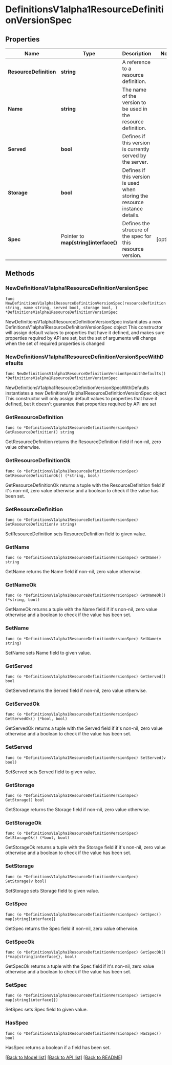 # DefinitionsV1alpha1ResourceDefinitionVersionSpec

## Properties

Name | Type | Description | Notes
------------ | ------------- | ------------- | -------------
**ResourceDefinition** | **string** | A reference to a resource definition. | 
**Name** | **string** | The name of the version to be used in the resource definition. | 
**Served** | **bool** | Defines if this version is currently served by the server. | 
**Storage** | **bool** | Defines if this version is used when storing the resource instance details. | 
**Spec** | Pointer to **map[string]interface{}** | Defines the strucure of the spec for this resource version. | [optional] 

## Methods

### NewDefinitionsV1alpha1ResourceDefinitionVersionSpec

`func NewDefinitionsV1alpha1ResourceDefinitionVersionSpec(resourceDefinition string, name string, served bool, storage bool, ) *DefinitionsV1alpha1ResourceDefinitionVersionSpec`

NewDefinitionsV1alpha1ResourceDefinitionVersionSpec instantiates a new DefinitionsV1alpha1ResourceDefinitionVersionSpec object
This constructor will assign default values to properties that have it defined,
and makes sure properties required by API are set, but the set of arguments
will change when the set of required properties is changed

### NewDefinitionsV1alpha1ResourceDefinitionVersionSpecWithDefaults

`func NewDefinitionsV1alpha1ResourceDefinitionVersionSpecWithDefaults() *DefinitionsV1alpha1ResourceDefinitionVersionSpec`

NewDefinitionsV1alpha1ResourceDefinitionVersionSpecWithDefaults instantiates a new DefinitionsV1alpha1ResourceDefinitionVersionSpec object
This constructor will only assign default values to properties that have it defined,
but it doesn't guarantee that properties required by API are set

### GetResourceDefinition

`func (o *DefinitionsV1alpha1ResourceDefinitionVersionSpec) GetResourceDefinition() string`

GetResourceDefinition returns the ResourceDefinition field if non-nil, zero value otherwise.

### GetResourceDefinitionOk

`func (o *DefinitionsV1alpha1ResourceDefinitionVersionSpec) GetResourceDefinitionOk() (*string, bool)`

GetResourceDefinitionOk returns a tuple with the ResourceDefinition field if it's non-nil, zero value otherwise
and a boolean to check if the value has been set.

### SetResourceDefinition

`func (o *DefinitionsV1alpha1ResourceDefinitionVersionSpec) SetResourceDefinition(v string)`

SetResourceDefinition sets ResourceDefinition field to given value.


### GetName

`func (o *DefinitionsV1alpha1ResourceDefinitionVersionSpec) GetName() string`

GetName returns the Name field if non-nil, zero value otherwise.

### GetNameOk

`func (o *DefinitionsV1alpha1ResourceDefinitionVersionSpec) GetNameOk() (*string, bool)`

GetNameOk returns a tuple with the Name field if it's non-nil, zero value otherwise
and a boolean to check if the value has been set.

### SetName

`func (o *DefinitionsV1alpha1ResourceDefinitionVersionSpec) SetName(v string)`

SetName sets Name field to given value.


### GetServed

`func (o *DefinitionsV1alpha1ResourceDefinitionVersionSpec) GetServed() bool`

GetServed returns the Served field if non-nil, zero value otherwise.

### GetServedOk

`func (o *DefinitionsV1alpha1ResourceDefinitionVersionSpec) GetServedOk() (*bool, bool)`

GetServedOk returns a tuple with the Served field if it's non-nil, zero value otherwise
and a boolean to check if the value has been set.

### SetServed

`func (o *DefinitionsV1alpha1ResourceDefinitionVersionSpec) SetServed(v bool)`

SetServed sets Served field to given value.


### GetStorage

`func (o *DefinitionsV1alpha1ResourceDefinitionVersionSpec) GetStorage() bool`

GetStorage returns the Storage field if non-nil, zero value otherwise.

### GetStorageOk

`func (o *DefinitionsV1alpha1ResourceDefinitionVersionSpec) GetStorageOk() (*bool, bool)`

GetStorageOk returns a tuple with the Storage field if it's non-nil, zero value otherwise
and a boolean to check if the value has been set.

### SetStorage

`func (o *DefinitionsV1alpha1ResourceDefinitionVersionSpec) SetStorage(v bool)`

SetStorage sets Storage field to given value.


### GetSpec

`func (o *DefinitionsV1alpha1ResourceDefinitionVersionSpec) GetSpec() map[string]interface{}`

GetSpec returns the Spec field if non-nil, zero value otherwise.

### GetSpecOk

`func (o *DefinitionsV1alpha1ResourceDefinitionVersionSpec) GetSpecOk() (*map[string]interface{}, bool)`

GetSpecOk returns a tuple with the Spec field if it's non-nil, zero value otherwise
and a boolean to check if the value has been set.

### SetSpec

`func (o *DefinitionsV1alpha1ResourceDefinitionVersionSpec) SetSpec(v map[string]interface{})`

SetSpec sets Spec field to given value.

### HasSpec

`func (o *DefinitionsV1alpha1ResourceDefinitionVersionSpec) HasSpec() bool`

HasSpec returns a boolean if a field has been set.


[[Back to Model list]](../README.md#documentation-for-models) [[Back to API list]](../README.md#documentation-for-api-endpoints) [[Back to README]](../README.md)


